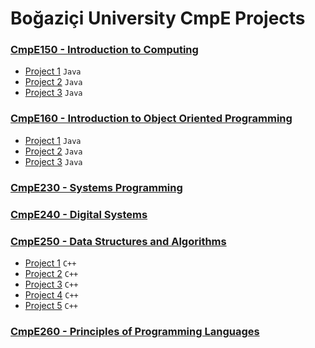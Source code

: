 # Boğaziçi University CmpE Projects

### [CmpE150 - Introduction to Computing](https://github.com/KarahanS/University-Projects/tree/master/CmpE150%20-%20Introduction%20to%20Computing)
- [Project 1](/cmpe150/project1) `Java`
- [Project 2](/cmpe150/project2) `Java`
- [Project 3](/cmpe150/project3) `Java`

### [CmpE160 - Introduction to Object Oriented Programming](/cmpe160)
- [Project 1](/cmpe160/project1) `Java`
- [Project 2](/cmpe160/project2) `Java`
- [Project 3](/cmpe160/project3) `Java`

### [CmpE230 - Systems Programming](/cmpe230)


### [CmpE240 - Digital Systems](/cmpe240)


### [CmpE250 - Data Structures and Algorithms](/cmpe250)
- [Project 1](/cmpe250/project1) `C++`
- [Project 2](/cmpe250/project2) `C++`
- [Project 3](/cmpe250/project3) `C++`
- [Project 4](/cmpe250/project4) `C++`
- [Project 5](/cmpe250/project5) `C++`

### [CmpE260 - Principles of Programming Languages](/cmpe260)



